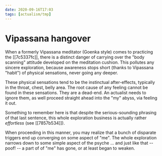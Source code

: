 ```yaml
---
date: 2020-09-16T17:03
tags: [actualism/tmp]
---
```


# Vipassana hangover

When a formerly Vipassana meditator (Goenka style) comes to practicing the [[7c5337fc]], there is a distinct danger of carrying over the "body scanning" attitude developed on the meditation cushion. This pollutes any sincere exploration, because awareness stops short (thanks to Vipassana "habit") of physical sensations, never going any deeper.

These physical sensations tend to be the instinctual after-effects, typically in the throat, chest, belly area. The root cause of any feeling cannot be found in these sensations. They are a dead-end. An actualist needs to ignore them, as well proceed straight ahead into the "my" abyss, via feeling it out.

Something to remember here is that despite the serious-sounding phrasing of that last sentence, this whole exploration business is actually rather *effortless* (see [[7857b534]]). 

When proceeding in this manner, you may realize that a bunch of disparate triggers end up converging on some aspect of "me". The whole exploration narrows down to some simple aspect of the psyche ... and just like that -- poof! -- a part of of "me" has gone, or at least began to weaken.